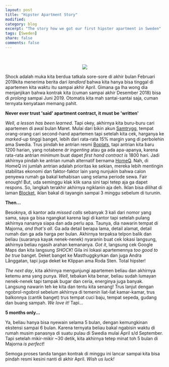 ```yaml
---
layout: post
title: "Hipster Apartment Story"
modified:
category: blog
excerpt: "The story how we got our first hipster apartment in Sweden"
tags: [Sweden]
share: false
comments: false
---
```


<br/>

<p style="text-align: center;">
<img src="{{site.url}}/images/post-apt-1.png">
</p>

Shock adalah muka kita berdua tatkala sore-sore di akhir bulan Februari 2019kita menerima berita dari *landlord* bahwa kita hanya bisa tinggal di apartemen kita waktu itu sampai akhir April. Gimana ga lha wong dia menjanjikan bahwa kontrak kita (cuman sampai akhir Desember 2018) bisa di *prolong* sampai Juni 2019. Otomatis kita mah santai-santai saja, cuman ternyata kenyataan memang pahit.

**Never ever trust 'said' apartment contract, it must be 'written'**

*Well, a lesson has been learned*. Tapi okey, akhirnya kita buru-buru cari apartemen di awal bulan Maret. Mulai dari bikin akun [Samtrygg][1], tempat orang-orang cari second-hand apartemen tapi setelah kita cek, harganya ke *marked-up* tinggi banget, lebih dari rata-rata 15% margin yang di perbolehin ama Swedia. Trus pindah ke antrian resmi [Boplats][2], tapi antrian kita baru 1200 harian, yang notabene *är ingenting* atau ga ada apa-apanya, karena rata-rata antrian minimum buat dapet *first hand contract is* 1800 hari. Jadi akhirnya pindah ke antrian rumah alternatif bernama [HomeQ][3]. Nah, di HomeQ ini jumlah antrian adalah prioritas ke sekian, mereka lebih mentingin stabilitas ekonomi dan faktor-faktor lain yang nunjukin bahwa calon penyewa rumah ga bakal kehabisan uang selama periode sewa. Fair enough! But, uda seminggu klak klik sana sini tapi tetep aja ga dapet respons. So, langkah terakhir akhirnya ngiklanin aja deh. Iklan bisa dilihat di laman [Blocket][4], iklan bakal di tayangin sampai 3 minggu sebelum di turunin.

**Then...**

Besoknya, di kantor ada *missed calls* sebanyak 3 kali dari nomor yang sama, saya ga bisa ngangkat karena lagi di kantor tapi setelah pulang akhirnya nananya siapa dan ada perlu apa. Taunya, dia nawarin tempat di Majorna, *and that's all*. Ga ada detail berapa lama, detail alamat, detail rumah dan ga ada harga per bulan. Akhirnya terpaksa telpon balik dan beliau (suaranya kayak nenek-nenek) nyaranin buat cek lokasi langsung, akhirnya beliau ngasih arahan kemananya. *Got it*, langsung cek Google Maps dan kita langsung *SHOCK*! Gila ini lokasi apartemennya *too good to be true* banget. Deket banget ke Masthuggkyrkan dan juga Andra Långgatan, tapi juga deket ke Klippan ama Roda Sten. Total hipster!

*The next day*, kita akhirnya mengunjungi apartemen beliau dan akhirnya ketemu ama yang punya. *Well*, tebakan kita benar, beliau sudah lumayan nenek-nenek tapi tampak bugar dan ceria, energinya juga banyak. Langsung nawarin teh ke kita dan tentu kita senang! Trus lanjut dengan ngobrol-ngobrol sebelum akhirnya di temenin liat-liat kamar-kamar, trus balkonnya (cantik banget) trus tempat cuci baju, tempat sepeda, gudang dan buang sampah. *We love it!* Tapi...

**5 months only...**

Ya, beliau hanya bisa nyewain selama 5 bulan, dengan kemungkinan ekstensi sampai 6 bulan. Karena ternyata beliau bakal ngabisin waktu di rumah musim panasnya di suatu pulau di Swedia mulai April s/d September. Tapi setelah mikir-mikir ~30 detik,  kita akhirnya tetep minat toh 5 bulan di Majorna *is perfect*!

Semoga proses tanda tangan kontrak di minggu ini lancar sampai kita bisa pindah resmi kesini nanti di akhir April. *Wish us luck!*


[1]: https://www.samtrygg.se/
[2]: https://nya.boplats.se
[3]: https://www.homeq.se/#landing
[4]: https://www.blocket.se/goteborg/Gift_par_soker_minst_6_manader_boende_84200115.htm?ma=1

